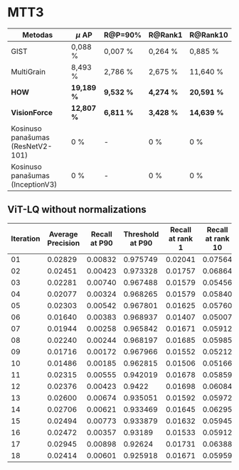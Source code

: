 # MTT3

| **Metodas**                       | **$\mu$ AP**  | **R@P=90\%** | **R@Rank1**  | **R@Rank10**  |
|-----------------------------------|---------------|--------------|--------------|---------------|
| GIST                              | 0,088 \%      | 0,007 \%     | 0,264 \%     | 0,885 \%      |
| MultiGrain                        | 8,493 \%      | 2,786 \%     | 2,675 \%     | 11,640 \%     |
| **HOW**                           | **19,189 \%** | **9,532 \%** | **4,274 \%** | **20,591 \%** |
| **VisionForce**                   | **12,807 \%** | **6,811 \%** | **3,428 \%** | **14,639 \%** |
| Kosinuso panašumas (ResNetV2-101) | 0 \%          | -            | 0 \%         | 0 \%          |
| Kosinuso panašumas (InceptionV3)  | 0 \%          | -            | 0 \%         | 0 \%          |


## ViT-LQ without normalizations

| **Iteration** | **Average Precision** | **Recall at P90** | **Threshold at P90** | **Recall at rank 1** | **Recall at rank 10** |
|---------------|-----------------------|-------------------|----------------------|----------------------|-----------------------|
| 01            | 0.02829               | 0.00832           | 0.975749             | 0.02041              | 0.07564               |
| 02            | 0.02451               | 0.00423           | 0.973328             | 0.01757              | 0.06864               |
| 03            | 0.02281               | 0.00740           | 0.967488             | 0.01579              | 0.05456               |
| 04            | 0.02077               | 0.00324           | 0.968265             | 0.01579              | 0.05840               |
| 05            | 0.02303               | 0.00542           | 0.967801             | 0.01625              | 0.05760               |
| 06            | 0.01640               | 0.00383           | 0.968937             | 0.01407              | 0.05007               |
| 07            | 0.01944               | 0.00258           | 0.965842             | 0.01671              | 0.05912               |
| 08            | 0.02240               | 0.00244           | 0.968197             | 0.01685              | 0.05985               |
| 09            | 0.01716               | 0.00172           | 0.967966             | 0.01552              | 0.05212               |
| 10            | 0.01486               | 0.00185           | 0.962815             | 0.01506              | 0.05166               |
| 11            | 0.02315               | 0.00555           | 0.942019             | 0.01678              | 0.05859               |
| 12            | 0.02376               | 0.00423           | 0.9422               | 0.01698              | 0.06084               |
| 13            | 0.02600               | 0.00674           | 0.935051             | 0.01592              | 0.05972               |
| 14            | 0.02706               | 0.00621           | 0.933469             | 0.01645              | 0.06295               |
| 15            | 0.02494               | 0.00773           | 0.933879             | 0.01632              | 0.05945               |
| 16            | 0.02472               | 0.00357           | 0.93189              | 0.01533              | 0.05912               |
| 17            | 0.02945               | 0.00898           | 0.92624              | 0.01731              | 0.06388               |
| 18            | 0.02414               | 0.00601           | 0.925918             | 0.01671              | 0.05959               |